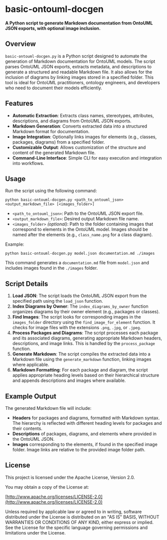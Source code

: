 # basic-ontouml-docgen

**A Python script to generate Markdown documentation from OntoUML JSON exports, with optional image inclusion.**

## Overview

`basic-ontouml-docgen.py` is a Python script designed to automate the generation of Markdown documentation for OntoUML models. The script parses OntoUML JSON exports, extracts metadata, and descriptions to generate a structured and readable Markdown file. It also allows for the inclusion of diagrams by linking images stored in a specified folder. This tool is ideal for OntoUML practitioners, ontology engineers, and developers who need to document their models efficiently.

## Features

* **Automatic Extraction**: Extracts class names, stereotypes, attributes, descriptions, and diagrams from OntoUML JSON exports.
* **Markdown Generation**: Converts extracted data into a structured Markdown format for documentation.
* **Image Integration**: Optionally links images for elements (e.g., classes, packages, diagrams) from a specified folder.
* **Customizable Output**: Allows customization of the structure and content of the generated Markdown file.
* **Command-Line Interface**: Simple CLI for easy execution and integration into workflows.

## Usage

Run the script using the following command:

```
python basic-ontouml-docgen.py <path_to_ontouml_json> <output_markdown_file> [<images_folder>]
```

* `<path_to_ontouml_json>`: Path to the OntoUML JSON export file.
* `<output_markdown_file>`: Desired output Markdown file name.
* `<images_folder>` *(optional)*: Path to the folder containing images that correspond to elements in the OntoUML model. Images should be named after the elements (e.g., `class_name.png` for a class diagram).

Example:

```
python basic-ontouml-docgen.py model.json documentation.md ./images
```

This command generates a `documentation.md` file from `model.json` and includes images found in the `./images` folder.

## Script Details

1. **Load JSON**: The script loads the OntoUML JSON export from the specified path using the `load_json` function.
2. **Index Diagrams by Owner**: The `index_diagrams_by_owner` function organizes diagrams by their owner element (e.g., packages or classes).
3. **Find Images**: The script looks for corresponding images in the `images_folder` directory using the `find_image_for_element` function. It checks for image files with the extensions `.png`, `.jpg`, or `.jpeg`.
4. **Process Packages and Diagrams**: The script processes each package and its associated diagrams, generating appropriate Markdown headers, descriptions, and image links. This is handled by the `process_package` function.
5. **Generate Markdown**: The script compiles the extracted data into a Markdown file using the `generate_markdown` function, linking images where applicable.
6. **Markdown Formatting**: For each package and diagram, the script applies appropriate heading levels based on their hierarchical structure and appends descriptions and images where available.

## Example Output

The generated Markdown file will include:

* **Headers** for packages and diagrams, formatted with Markdown syntax. The hierarchy is reflected with different heading levels for packages and their contents.
* **Descriptions** of packages, diagrams, and elements where provided in the OntoUML JSON.
* **Images** corresponding to the elements, if found in the specified image folder. Image links are relative to the provided image folder path.

## License

This project is licensed under the Apache License, Version 2.0.

You may obtain a copy of the License at:

[http://www.apache.org/licenses/LICENSE-2.0](http://www.apache.org/licenses/LICENSE-2.0)

Unless required by applicable law or agreed to in writing, software distributed under the License is distributed on an "AS IS" BASIS, WITHOUT WARRANTIES OR CONDITIONS OF ANY KIND, either express or implied. See the License for the specific language governing permissions and limitations under the License.
